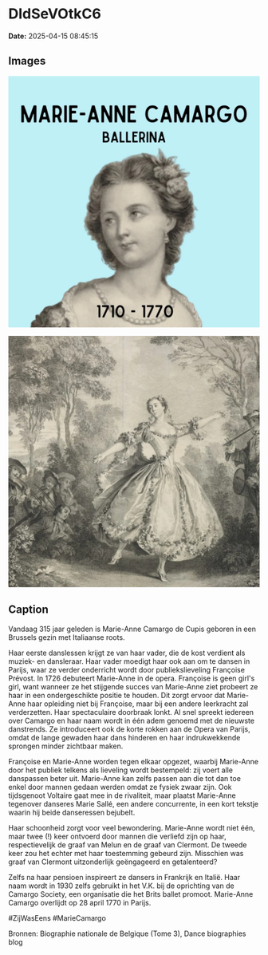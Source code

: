 # DIdSeVOtkC6

**Date:** 2025-04-15 08:45:15

## Images

![Image](../images_posts_json/DIdSeVOtkC6_0.webp)

![Image](../images_posts_json/DIdSeVOtkC6_1.webp)

## Caption

Vandaag 315 jaar geleden is Marie-Anne Camargo de Cupis geboren in een Brussels gezin met Italiaanse roots.

Haar eerste danslessen krijgt ze van haar vader, die de kost verdient als muziek- en dansleraar. Haar vader moedigt haar ook aan om te dansen in Parijs, waar ze verder onderricht wordt door publiekslieveling Françoise Prévost. In 1726 debuteert Marie-Anne in de opera. Françoise is geen girl's girl, want wanneer ze het stijgende succes van Marie-Anne ziet probeert ze haar in een ondergeschikte positie te houden. Dit zorgt ervoor dat Marie-Anne haar opleiding niet bij Françoise, maar bij een andere leerkracht zal verderzetten. Haar spectaculaire doorbraak lonkt. Al snel spreekt iedereen over Camargo en haar naam wordt in één adem genoemd met de nieuwste danstrends. Ze introduceert ook de korte rokken aan de Opera van Parijs, omdat de lange gewaden haar dans hinderen en haar indrukwekkende sprongen minder zichtbaar maken.

Françoise en Marie-Anne worden tegen elkaar opgezet, waarbij Marie-Anne door het publiek telkens als lieveling wordt bestempeld: zij voert alle danspassen beter uit. Marie-Anne kan zelfs passen aan die tot dan toe enkel door mannen gedaan werden omdat ze fysiek zwaar zijn. Ook tijdsgenoot Voltaire gaat mee in de rivaliteit, maar plaatst Marie-Anne tegenover danseres Marie Sallé, een andere concurrente, in een kort tekstje waarin hij beide danseressen bejubelt. 

Haar schoonheid zorgt voor veel bewondering. Marie-Anne wordt niet één, maar twee (!) keer ontvoerd door mannen die verliefd zijn op haar, respectievelijk de graaf van Melun en de graaf van Clermont. De tweede keer zou het echter met haar toestemming gebeurd zijn. Misschien was graaf van Clermont uitzonderlijk geëngageerd en getalenteerd?

Zelfs na haar pensioen inspireert ze dansers in Frankrijk en Italië. Haar naam wordt in 1930 zelfs gebruikt in het V.K. bij de oprichting van de Camargo Society, een organisatie die het Brits ballet promoot. Marie-Anne Camargo overlijdt op 28 april 1770 in Parijs. 

#ZijWasEens #MarieCamargo

Bronnen: Biographie nationale de Belgique (Tome 3), Dance biographies blog

